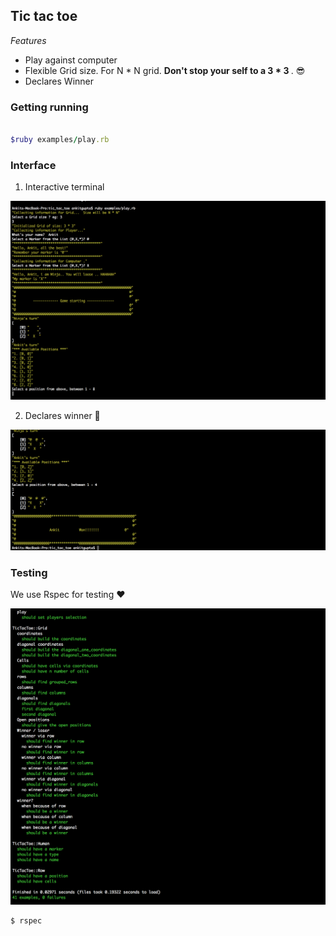 ## Tic tac toe

<i>Features</i>

- Play against computer
- Flexible Grid size. For N * N grid.  <b>Don't stop your self to a 3 * 3 </b>. :sunglasses:
- Declares Winner


### Getting running

```ruby

$ruby examples/play.rb 

```

### Interface

1) Interactive terminal

![Alt text](https://raw.githubusercontent.com/ankit8898/tic-tac-toe/master/images/interface.png)


2) Declares winner :clap:

![Alt text](https://raw.githubusercontent.com/ankit8898/tic-tac-toe/master/images/winner.png)


### Testing


We use Rspec for testing :heart:

![Alt text](https://raw.githubusercontent.com/ankit8898/tic-tac-toe/master/images/test.png)


```ruby
$ rspec
```
